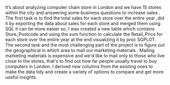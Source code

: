It’s about analyzing computer chain store in London and we have 15 stores within the city and answering some business questions to increase sales . 
The first task is to find the total sales for each store over the entire year ,did it by exporting the data about sales for each store and merged them using SQL it can be more easier so, I was created a new table which contains Store_Postcode and using the sum function to calculate the Retail_Price for each store over the entire year at the end visualizing it by proc SGPLOT.
The second task and the most challenging part of the project is to figure out the geographical in which area to mail our marketing materials . Mailing marketing materials is expensive and we'd like to mail only to those who live close to the stores, that's to find out how far people usually travel to buy computers in London. I derived new columns from the existing ones to make the data tidy and create a variety of options to compare and get more useful insights.
